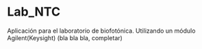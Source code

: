 # Lab_NTC
Aplicación para el laboratorio de biofotónica.
Utilizando un módulo Agilent(Keysight) (bla bla bla, completar)
